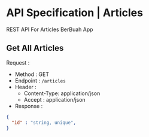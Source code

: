 # API Specification | Articles

REST API For Articles BerBuah App

## Get All Articles
Request :
- Method : GET
- Endpoint : `/articles`
- Header :
  - Content-Type: application/json
  - Accept : application/json
- Response :

```json
{
  "id" : "string, unique",
}
```
